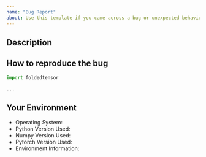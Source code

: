 ```yaml
---
name: "Bug Report"
about: Use this template if you came across a bug or unexpected behaviour differing from the docs.
---
```


<!-- Provide a summary of the bug in the title -->

## Description

<!-- Add a clear and concise description of what the bug is. -->

## How to reproduce the bug

<!-- Add a minimal example that makes bug appears -->

```python
import foldedtensor

...
```

## Your Environment

<!-- Include details of your environment. -->

- Operating System:
- Python Version Used:
- Numpy Version Used:
- Pytorch Version Used:
- Environment Information:
